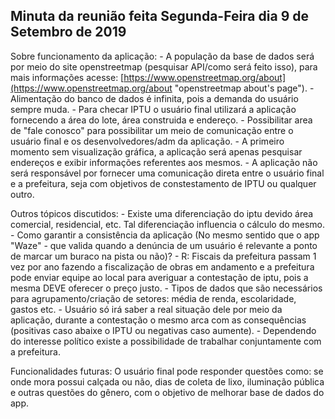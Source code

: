 ## Minuta da reunião feita Segunda-Feira dia 9 de Setembro de 2019

Sobre funcionamento da aplicação: 
	- A população da base de dados será por meio do site openstreetmap (pesquisar API/como será feito isso), para mais informações acesse: [https://www.openstreetmap.org/about](https://www.openstreetmap.org/about "openstreetmap about's page").
	- Alimentação do banco de dados é infinita, pois a demanda do usuário sempre muda.
	- Para checar IPTU o usuário final utilizará a aplicação fornecendo a área do lote, área construida e endereço.
	- Possibilitar area de "fale conosco" para possibilitar um meio de comunicação entre o usuário final e os desenvolvedores/adm da aplicação.
	- A primeiro momento sem visualização gráfica, a aplicação será apenas pesquisar endereços e exibir informações referentes aos mesmos.
	- A aplicação não será responsável por fornecer uma comunicação direta entre o usuário final e a prefeitura, seja com objetivos de constestamento de IPTU ou qualquer outro.

Outros tópicos discutidos: 
	- Existe uma diferenciação do iptu devido área comercial, residencial, etc. Tal diferenciação influencia o cálculo do mesmo.
	- Como garantir a consistência da aplicação (No mesmo sentido que o app "Waze" - que valida quando a denúncia de um usuário é relevante a ponto de marcar um buraco na pista ou não)?
		- R: Fiscais da prefeitura passam 1 vez por ano fazendo a fiscalização de obras em andamento e a prefeitura pode enviar equipe ao local para averiguar a contestação de iptu, pois a mesma DEVE oferecer o preço justo.
	- Tipos de dados que são necessários para agrupamento/criação de setores: média de renda, escolaridade, gastos etc.
	- Usuário só irá saber a real situação dele por meio da aplicação, durante a contestação o mesmo arca com as consequências (positivas caso abaixe o IPTU ou negativas caso aumente).
	- Dependendo do interesse político existe a possibilidade de trabalhar conjuntamente com a prefeitura.

Funcionalidades futuras: 
	O usuário final pode responder questões como: se onde mora possui calçada ou não, dias de coleta de lixo, iluminação pública e outras questões do gênero, com o objetivo de melhorar base de dados do app.
